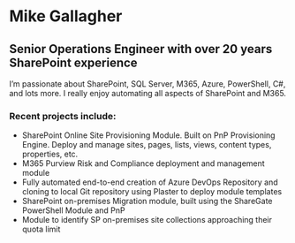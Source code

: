 # Mike Gallagher
## Senior Operations Engineer with over 20 years SharePoint experience

I’m passionate about SharePoint, SQL Server, M365, Azure, PowerShell, C#, and lots more. I really enjoy automating all aspects of SharePoint and M365.

### Recent projects include:

- SharePoint Online Site Provisioning Module. Built on PnP Provisioning Engine. Deploy and manage sites, pages, lists, views, content types, properties, etc. 
- M365 Purview Risk and Compliance deployment and management module
- Fully automated end-to-end creation of Azure DevOps Repository and cloning to local Git repository using Plaster to deploy module templates
- SharePoint on-premises Migration module, built using the ShareGate PowerShell Module and PnP
- Module to identify SP on-premises site collections approaching their quota limit
